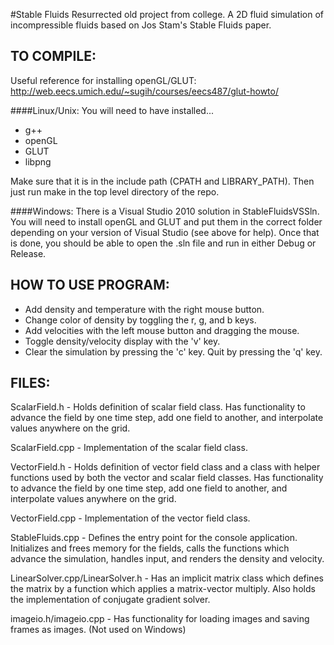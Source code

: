 #Stable Fluids
Resurrected old project from college. A 2D fluid simulation of
incompressible fluids based on Jos Stam's Stable Fluids paper.

## TO COMPILE:
Useful reference for installing openGL/GLUT:
http://web.eecs.umich.edu/~sugih/courses/eecs487/glut-howto/

####Linux/Unix:
You will need to have installed...
- g++
- openGL
- GLUT
- libpng

Make sure that it is in the include path (CPATH and LIBRARY_PATH).
Then just run make in the top level directory of the repo.

####Windows:
There is a Visual Studio 2010 solution in StableFluidsVSSln.
You will need to install openGL and GLUT and put them in the correct folder
depending on your version of Visual Studio (see above for help).
Once that is done, you should be able to open the .sln file and
run in either Debug or Release.

## HOW TO USE PROGRAM:
- Add density and temperature with the right mouse button.
- Change color of density by toggling the r, g, and b keys.
- Add velocities with the left mouse button and dragging the mouse.
- Toggle density/velocity display with the 'v' key.
- Clear the simulation by pressing the 'c' key. Quit by pressing the 'q' key.

## FILES:
ScalarField.h - Holds definition of scalar field class. Has functionality to
                advance the field by one time step, add one field to another,
                and interpolate values anywhere on the grid.
    
ScalarField.cpp - Implementation of the scalar field class.

VectorField.h - Holds definition of vector field class and a class with helper
                functions used by both the vector and scalar field classes.
                Has functionality to advance the field by one time step,
                add one field to another, and interpolate values anywhere
                on the grid.
    
VectorField.cpp - Implementation of the vector field class.

StableFluids.cpp - Defines the entry point for the console application.
                   Initializes and frees memory for the fields,
                   calls the functions which advance the simulation,
                   handles input, and renders the density and velocity.
    
LinearSolver.cpp/LinearSolver.h - Has an implicit matrix class which defines
                                  the matrix by a function which applies a
                                  matrix-vector multiply. Also holds the
                                  implementation of conjugate gradient solver.
    
imageio.h/imageio.cpp - Has functionality for loading images
                        and saving frames as images. (Not used on Windows)
